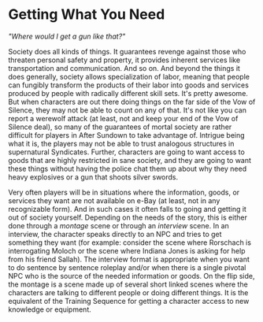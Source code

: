 # Getting What You Need
_"Where would I get a gun like that?"_

Society does all kinds of things. It guarantees revenge against those who threaten personal safety and property, it provides inherent services like transportation and communication. And so on. And beyond the things it does generally, society allows specialization of labor, meaning that people can fungibly transform the products of their labor into goods and services produced by people with radically different skill sets. It's pretty awesome. But when characters are out there doing things on the far side of the Vow of Silence, they may not be able to count on any of that. It's not like you can report a werewolf attack (at least, not and keep your end of the Vow of Silence deal), so many of the guarantees of mortal society are rather difficult for players in After Sundown to take advantage of. Intrigue being what it is, the players may not be able to trust analogous structures in supernatural Syndicates. Further, characters are going to want access to goods that are highly restricted in sane society, and they are going to want these things without having the police chat them up about why they need heavy explosives or a gun that shoots silver swords.

Very often players will be in situations where the information, goods, or services they want are not available on e-Bay (at least, not in any recognizable form). And in such cases it often falls to going and getting it out of society yourself. Depending on the needs of the story, this is either done through a _montage_ scene or through an _interview_ scene. In an interview, the character speaks directly to an NPC and tries to get something they want (for example: consider the scene where Rorschach is interrogating Moloch or the scene where Indiana Jones is asking for help from his friend Sallah). The interview format is appropriate when you want to do sentence by sentence roleplay and/or when there is a single pivotal NPC who is the source of the needed information or goods. On the flip side, the montage is a scene made up of several short linked scenes where the characters are talking to different people or doing different things. It is the equivalent of the Training Sequence for getting a character access to new knowledge or equipment.

